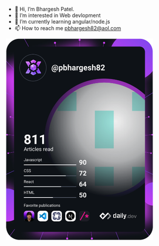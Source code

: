 - 👋 Hi, I’m Bhargesh Patel.
- 👀 I’m interested in Web devlopment
- 🌱 I’m currently learning angular/node.js
- 📫 How to reach me pbhargesh82@aol.com

<!-- <a href="https://app.daily.dev/pbhargesh82"><img src="https://api.daily.dev/devcards/bbd3f227082d46e39f29981b246a34fb.png?r=fe6" width="400" alt="Bhargesh Patel's Dev Card"/></a> -->

<a href="https://github.com/pbhargesh82"><img src="https://github.com/pbhargesh82/pbhargesh82/blob/main/devcard.svg" width="400" alt="Bharegsh Patel's Dev Card"/></a>

<!---
pbhargesh82/pbhargesh82 is a ✨ special ✨ repository because its `README.md` (this file) appears on your GitHub profile.
You can click the Preview link to take a look at your changes.
--->
